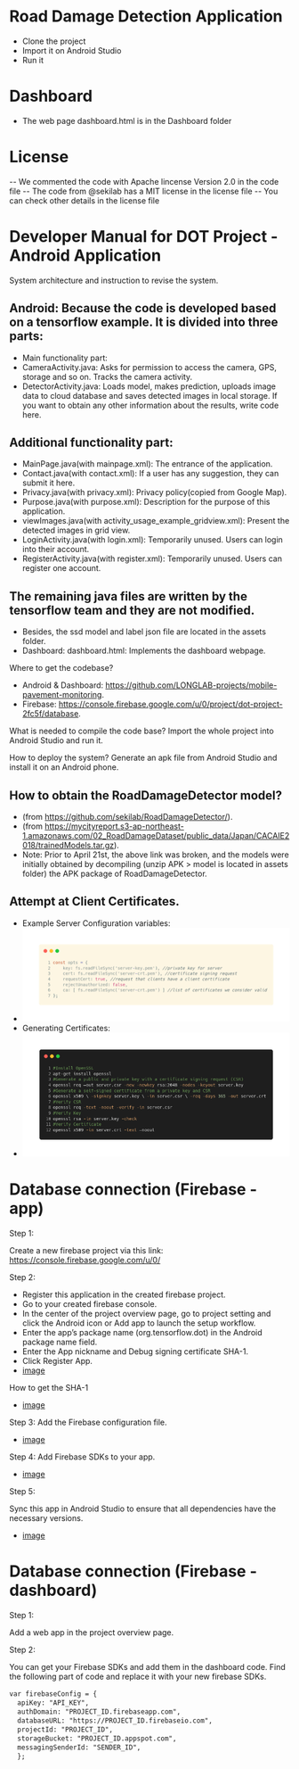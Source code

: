 # Road Damage Detection Application

- Clone the project
- Import it on Android Studio
- Run it

# Dashboard

- The web page dashboard.html is in the Dashboard folder 

# License

-- We commented the code with Apache lincense Version 2.0 in the code file
-- The code from @sekilab has a MIT license in the license file
-- You can check other details in the license file 

# Developer Manual for DOT Project - Android Application


System architecture and instruction to revise the system.
## Android: Because the code is developed based on a tensorflow example. It is divided into three parts:
- Main functionality part: 
- CameraActivity.java: Asks for permission to access the camera, GPS, storage and so on. Tracks the camera activity. 
- DetectorActivity.java: Loads model, makes prediction, uploads image data to cloud database and saves detected images in local storage. If you want to obtain any other information about the results, write code here.
## Additional functionality part:
- MainPage.java(with mainpage.xml): The entrance of the application.
- Contact.java(with contact.xml): If a user has any suggestion, they can submit it here.
- Privacy.java(with privacy.xml): Privacy policy(copied from Google Map).
- Purpose.java(with purpose.xml): Description for the purpose of this application.
- viewImages.java(with activity_usage_example_gridview.xml): Present the detected images in grid view.
- LoginActivity.java(with login.xml): Temporarily unused. Users can login into their account.
- RegisterActivity.java(with register.xml): Temporarily unused. Users can register one account.
## The remaining java files are written by the tensorflow team and they are not modified.
- Besides, the ssd model and label json file are located in the assets folder.
- Dashboard: dashboard.html: Implements the dashboard webpage.

Where to get the codebase? 

- Android & Dashboard: https://github.com/LONGLAB-projects/mobile-pavement-monitoring.
- Firebase: https://console.firebase.google.com/u/0/project/dot-project-2fc5f/database.

What is needed to compile the code base?
Import the whole project into Android Studio and run it.

How to deploy the system?
Generate an apk file from Android Studio and install it on an Android phone.

## How to obtain the RoadDamageDetector model?
- (from https://github.com/sekilab/RoadDamageDetector/).
- (from https://mycityreport.s3-ap-northeast-1.amazonaws.com/02_RoadDamageDataset/public_data/Japan/CACAIE2018/trainedModels.tar.gz).
- Note: Prior to April 21st, the above link was broken, and the models were initially obtained by decompiling (unzip APK > model is located in assets folder) the APK package of RoadDamageDetector. 

## Attempt at Client Certificates.
- Example Server Configuration variables:
- ![image](IMG/server.png)
- Generating Certificates:
- ![image](IMG/certificate.png)



# Database connection (Firebase - app)

Step 1:

Create a new firebase project via this link: https://console.firebase.google.com/u/0/

Step 2:

- Register this application in the created firebase project.
- Go to your created firebase console.
- In the center of the project overview page, go to project setting and click the Android icon or Add app to launch the setup workflow.
- Enter the app’s package name (org.tensorflow.dot) in the Android package name field. 
- Enter the App nickname and Debug signing certificate SHA-1.
- Click Register App.
- [image](IMG/step2.png)

How to get the SHA-1
- [image](IMG/SHA.png)


Step 3:
Add the Firebase configuration file.
- [image](IMG/step3.png)

Step 4:
Add Firebase SDKs to your app.
- [image](IMG/step4.png)

Step 5:

Sync this app in Android Studio to ensure that all dependencies have the necessary versions.
- [image](IMG/step5.png)




# Database connection (Firebase - dashboard)

Step 1:
	
Add a web app in the project overview page. 

Step 2:

You can get your Firebase SDKs and add them in the dashboard code. Find the following part of code and replace it with your new firebase SDKs.

	var firebaseConfig = {
	  apiKey: "API_KEY",
	  authDomain: "PROJECT_ID.firebaseapp.com",
	  databaseURL: "https://PROJECT_ID.firebaseio.com",
	  projectId: "PROJECT_ID",
	  storageBucket: "PROJECT_ID.appspot.com",
  	  messagingSenderId: "SENDER_ID",
	  };
